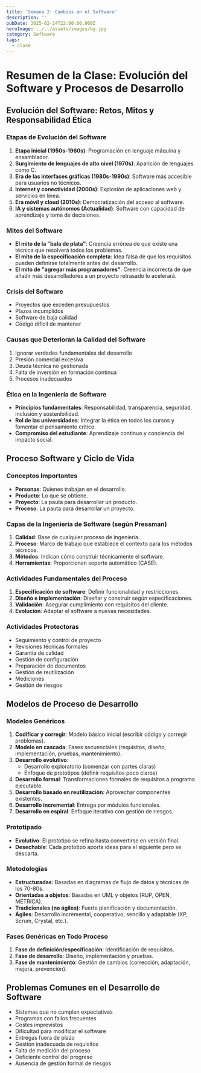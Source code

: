 ```yaml
---
title: 'Semana 2: Cambios en el Software'
description: ''
pubDate: 2025-02-24T22:00:00.000Z
heroImage: ../../assets/images/bg.jpg
category: Software
tags:
  - clase
---
```


# Resumen de la Clase: Evolución del Software y Procesos de Desarrollo

## Evolución del Software: Retos, Mitos y Responsabilidad Ética

### Etapas de Evolución del Software
1. **Etapa inicial (1950s-1960s)**: Programación en lenguaje máquina y ensamblador.
2. **Surgimiento de lenguajes de alto nivel (1970s)**: Aparición de lenguajes como C.
3. **Era de las interfaces gráficas (1980s-1990s)**: Software más accesible para usuarios no técnicos.
4. **Internet y conectividad (2000s)**: Explosión de aplicaciones web y servicios en línea.
5. **Era móvil y cloud (2010s)**: Democratización del acceso al software.
6. **IA y sistemas autónomos (Actualidad)**: Software con capacidad de aprendizaje y toma de decisiones.

### Mitos del Software
- **El mito de la "bala de plata"**: Creencia errónea de que existe una técnica que resolverá todos los problemas.
- **El mito de la especificación completa**: Idea falsa de que los requisitos pueden definirse totalmente antes del desarrollo.
- **El mito de "agregar más programadores"**: Creencia incorrecta de que añadir más desarrolladores a un proyecto retrasado lo acelerará.

### Crisis del Software
- Proyectos que exceden presupuestos
- Plazos incumplidos
- Software de baja calidad
- Código difícil de mantener

### Causas que Deterioran la Calidad del Software
1. Ignorar verdades fundamentales del desarrollo
2. Presión comercial excesiva
3. Deuda técnica no gestionada
4. Falta de inversión en formación continua
5. Procesos inadecuados

### Ética en la Ingeniería de Software
- **Principios fundamentales**: Responsabilidad, transparencia, seguridad, inclusión y sostenibilidad.
- **Rol de las universidades**: Integrar la ética en todos los cursos y fomentar el pensamiento crítico.
- **Compromiso del estudiante**: Aprendizaje continuo y conciencia del impacto social.

## Proceso Software y Ciclo de Vida

### Conceptos Importantes
- **Personas**: Quienes trabajan en el desarrollo.
- **Producto**: Lo que se obtiene.
- **Proyecto**: La pauta para desarrollar un producto.
- **Proceso**: La pauta para desarrollar un proyecto.

### Capas de la Ingeniería de Software (según Pressman)
1. **Calidad**: Base de cualquier proceso de ingeniería.
2. **Proceso**: Marco de trabajo que establece el contexto para los métodos técnicos.
3. **Métodos**: Indican cómo construir técnicamente el software.
4. **Herramientas**: Proporcionan soporte automático (CASE).

### Actividades Fundamentales del Proceso
1. **Especificación de software**: Definir funcionalidad y restricciones.
2. **Diseño e implementación**: Diseñar y construir según especificaciones.
3. **Validación**: Asegurar cumplimiento con requisitos del cliente.
4. **Evolución**: Adaptar el software a nuevas necesidades.

### Actividades Protectoras
- Seguimiento y control de proyecto
- Revisiones técnicas formales
- Garantía de calidad
- Gestión de configuración
- Preparación de documentos
- Gestión de reutilización
- Mediciones
- Gestión de riesgos

## Modelos de Proceso de Desarrollo

### Modelos Genéricos
1. **Codificar y corregir**: Modelo básico inicial (escribir código y corregir problemas).
2. **Modelo en cascada**: Fases secuenciales (requisitos, diseño, implementación, pruebas, mantenimiento).
3. **Desarrollo evolutivo**: 
   - Desarrollo exploratorio (comenzar con partes claras)
   - Enfoque de prototipos (definir requisitos poco claros)
4. **Desarrollo formal**: Transformaciones formales de requisitos a programa ejecutable.
5. **Desarrollo basado en reutilización**: Aprovechar componentes existentes.
6. **Desarrollo incremental**: Entrega por módulos funcionales.
7. **Desarrollo en espiral**: Enfoque iterativo con gestión de riesgos.

### Prototipado
- **Evolutivo**: El prototipo se refina hasta convertirse en versión final.
- **Desechable**: Cada prototipo aporta ideas para el siguiente pero se descarta.

### Metodologías
- **Estructuradas**: Basadas en diagramas de flujo de datos y técnicas de los 70-80s.
- **Orientadas a objetos**: Basadas en UML y objetos (RUP, OPEN, MÉTRICA).
- **Tradicionales (no ágiles)**: Fuerte planificación y documentación.
- **Ágiles**: Desarrollo incremental, cooperativo, sencillo y adaptable (XP, Scrum, Crystal, etc.).

### Fases Genéricas en Todo Proceso
1. **Fase de definición/especificación**: Identificación de requisitos.
2. **Fase de desarrollo**: Diseño, implementación y pruebas.
3. **Fase de mantenimiento**: Gestión de cambios (corrección, adaptación, mejora, prevención).

## Problemas Comunes en el Desarrollo de Software
- Sistemas que no cumplen expectativas
- Programas con fallos frecuentes
- Costes imprevistos
- Dificultad para modificar el software
- Entregas fuera de plazo
- Gestión inadecuada de requisitos
- Falta de medición del proceso
- Deficiente control del progreso
- Ausencia de gestión formal de riesgos